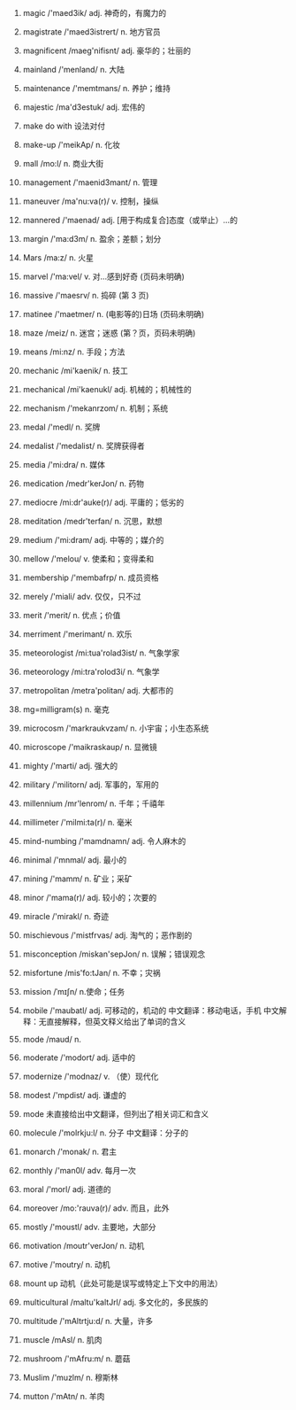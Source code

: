 1. magic /'maed3ik/ adj. 神奇的，有魔力的
2. magistrate /'maed3istrert/ n. 地方官员
3. magnificent /maeg'nifisnt/ adj. 豪华的；壮丽的
4. mainland /'menland/ n. 大陆
5. maintenance /'memtmans/ n. 养护；维持
6. majestic /ma'd3estuk/ adj. 宏伟的
7. make do with 设法对付
8. make-up /'meikAp/ n. 化妆
9. mall /mo:l/ n. 商业大街
10. management /'maenid3mant/ n. 管理
11. maneuver /ma'nu:va(r)/ v. 控制，操纵
12. mannered /'maenad/ adj. [用于构成复合]态度（或举止）…的
13. margin /'ma:d3m/ n. 盈余；差额；划分
14. Mars /ma:z/ n. 火星

15. marvel /'ma:vel/ v. 对…感到好奇 (页码未明确)
16. massive /'maesrv/ n. 捣碎 (第 3 页)
17. matinee /'maetmer/ n. (电影等的)日场 (页码未明确)
18. maze /meiz/ n. 迷宫；迷惑 (第？页，页码未明确)
19. means /mi:nz/ n. 手段；方法
20. mechanic /mi'kaenik/ n. 技工
21. mechanical /mi'kaenukl/ adj. 机械的；机械性的
22. mechanism /'mekanrzom/ n. 机制；系统
23. medal /'medl/ n. 奖牌
24. medalist /'medalist/ n. 奖牌获得者
25. media /'mi:dra/ n. 媒体
26. medication /medr'kerJon/ n. 药物
27. mediocre /mi:dr'auke(r)/ adj. 平庸的；低劣的
28. meditation /medr'terfan/ n. 沉思，默想
29. medium /'mi:dram/ adj. 中等的；媒介的
30. mellow /'melou/ v. 使柔和；变得柔和
31. membership /'membafrp/ n. 成员资格
32. merely /'miali/ adv. 仅仅，只不过
33. merit /'merit/ n. 优点；价值
34. merriment /'merimant/ n. 欢乐
35. meteorologist /mi:tua'rolad3ist/ n. 气象学家
36. meteorology /mi:tra'rolod3i/ n. 气象学
37. metropolitan /metra'politan/ adj. 大都市的
38. mg=milligram(s) n. 毫克
39. microcosm /'markraukvzam/ n. 小宇宙；小生态系统
40. microscope /'maikraskaup/ n. 显微镜
41. mighty /'marti/ adj. 强大的
42. military /'militorn/ adj. 军事的，军用的
43. millennium /mr'lenrom/ n. 千年；千禧年
44. millimeter /'milmi:ta(r)/ n. 毫米
45. mind-numbing /'mamdnamn/ adj. 令人麻木的
46. minimal /'mnmal/ adj. 最小的
47. mining /'mamm/ n. 矿业；采矿
48. minor /'mama(r)/ adj. 较小的；次要的
49. miracle /'mirakl/ n. 奇迹
50. mischievous /'mistfrvas/ adj. 淘气的；恶作剧的
51. misconception /miskan'sepJon/ n. 误解；错误观念
52. misfortune /mis'fo:tJan/ n. 不幸；灾祸
53. mission /ˈmɪʃn/ n.使命；任务
54. mobile /'maubatl/ adj. 可移动的，机动的
    中文翻译：移动电话，手机
    中文解释：无直接解释，但英文释义给出了单词的含义

55. mode /maud/ n.
56. moderate /'modort/ adj. 适中的

57. modernize /'modnaz/ v. （使）现代化

58. modest /'mpdist/ adj. 谦虚的

59. mode 未直接给出中文翻译，但列出了相关词汇和含义

60. molecule /'molrkju:l/ n. 分子
    中文翻译：分子的

61. monarch /'monak/ n. 君主

62. monthly /'man0l/ adv. 每月一次

63. moral /'morl/ adj. 道德的

64. moreover /mo:'rauva(r)/ adv. 而且，此外

65. mostly /'moustl/ adv. 主要地，大部分

66. motivation /moutr'verJon/ n. 动机

67. motive /'moutry/ n. 动机

68. mount up 动机（此处可能是误写或特定上下文中的用法）

69. multicultural /maltu'kaltJrl/ adj. 多文化的，多民族的

70. multitude /'mAltrtju:d/ n. 大量，许多

71. muscle /mAsl/ n. 肌肉

72. mushroom /'mAfru:m/ n. 蘑菇

73. Muslim /'muzlm/ n. 穆斯林

74. mutton /'mAtn/ n. 羊肉
